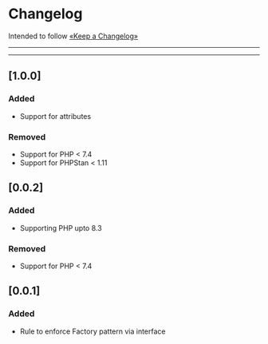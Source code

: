 Changelog
=========

Intended to follow [«Keep a Changelog»](https://keepachangelog.com/en/)

----

----

## [1.0.0]

### Added
- Support for attributes

### Removed
* Support for PHP < 7.4
* Support for PHPStan < 1.11

## [0.0.2]

### Added

- Supporting PHP upto 8.3

### Removed

- Support for PHP < 7.4

## [0.0.1]

### Added

- Rule to enforce Factory pattern via interface
